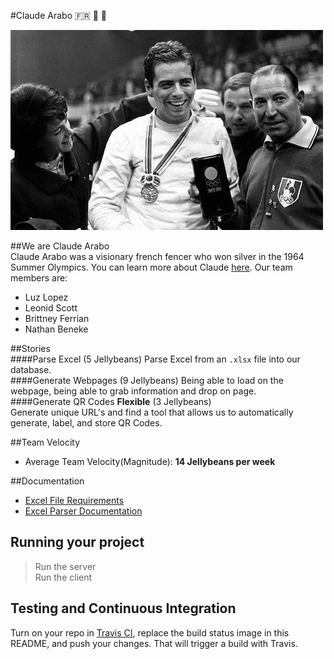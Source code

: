 #Claude Arabo 🇫🇷 🥈 🤺

![Claude Arabo](https://github.com/UMM-CSci-3601-S17/digital-display-garden-iteration-1-claudearabo/blob/MakeMarkdownDocumentation/Documentation/Graphics/claude-arabo.jpg)

##We are Claude Arabo  
Claude Arabo was a visionary french fencer who won silver in the 1964 Summer Olympics. You can learn more about Claude [here](https://fr.wikipedia.org/wiki/Claude_Arabo). 
Our team members are: 
* Luz Lopez  
* Leonid Scott 
* Brittney Ferrian
* Nathan Beneke 

##Stories  
####Parse Excel (5 Jellybeans) 
Parse Excel from an `.xlsx` file into our database.  
####Generate Webpages (9 Jellybeans)
Being able to load on  the webpage, being able to grab information and drop on page.  
####Generate QR Codes **Flexible** (3 Jellybeans)  
Generate unique URL's and find a tool that allows us to automatically generate, label, and store QR Codes. 

##Team Velocity
* Average Team Velocity(Magnitude): **14 Jellybeans per week**    

##Documentation
* [Excel File Requirements](https://github.com/UMM-CSci-3601-S17/digital-display-garden-iteration-1-claudearabo/blob/MakeMarkdownDocumentation/Documentation/ExcelFileRequirements.md)  
* [Excel Parser Documentation](https://github.com/UMM-CSci-3601-S17/digital-display-garden-iteration-1-claudearabo/blob/MakeMarkdownDocumentation/Documentation/ExcelParser.md) 

## Running your project
> Run the server  
> Run the client  

## Testing and Continuous Integration

Turn on your repo in [Travis CI][travis], replace the build status image in this README, and push your changes. That will trigger a build with Travis.

[travis]: https://travis-ci.org/
